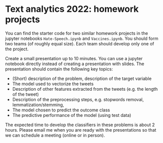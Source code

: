 # Text analytics 2022: homework projects

You can find the starter code for two similar homework projects in the 
jupyter notebooks `Hate-Speech.ipynb` and `Vaccines.ipynb`. You should form
two teams (of roughly equal size). Each team should develop only one of
the project.

Create a small presentation up to 10 minutes. You can use a jupyter notebook directly instead of creating a presentation
with slides. The presentation should contain the following key topics:

- (Short) description of the problem, description of the target variable
- The model used to vectorize the tweets
- Description of other features extracted from the tweets (e.g. the length of the tweet)
- Description of the preprocessing steps, e.g. stopwords removal, lemmatization/stemming,
- The model chosen to predict the outcome class
- The predictive performance of the model (using test data)

The expected time to develop the classifiers in these problems is about 2 hours.
Please email me when you are ready with the presentations so that we can 
schedule a meeting (online or in person).
